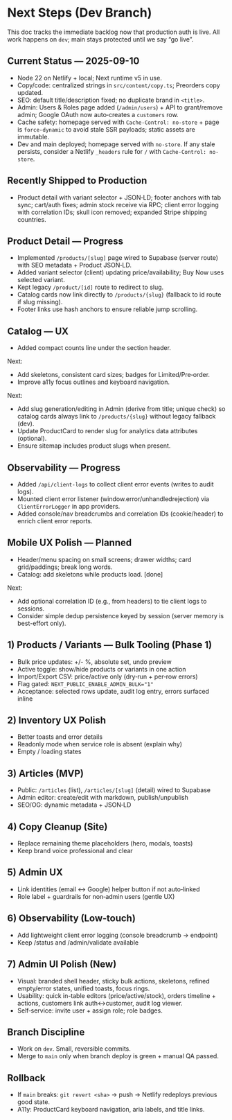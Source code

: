 # Next Steps (Dev Branch)

This doc tracks the immediate backlog now that production auth is live. All work happens on `dev`; main stays protected until we say “go live”.

## Current Status — 2025-09-10
- Node 22 on Netlify + local; Next runtime v5 in use.
- Copy/code: centralized strings in `src/content/copy.ts`; Preorders copy updated.
- SEO: default title/description fixed; no duplicate brand in `<title>`.
- Admin: Users & Roles page added (`/admin/users`) + API to grant/remove admin; Google OAuth now auto‑creates a `customers` row.
- Cache safety: homepage served with `Cache-Control: no-store` + page is `force-dynamic` to avoid stale SSR payloads; static assets are immutable.
- Dev and main deployed; homepage served with `no-store`. If any stale persists, consider a Netlify `_headers` rule for `/` with `Cache-Control: no-store`.

## Recently Shipped to Production
- Product detail with variant selector + JSON‑LD; footer anchors with tab sync; cart/auth fixes; admin stock receive via RPC; client error logging with correlation IDs; skull icon removed; expanded Stripe shipping countries.

## Product Detail — Progress
- Implemented `/products/[slug]` page wired to Supabase (server route) with SEO metadata + Product JSON‑LD.
- Added variant selector (client) updating price/availability; Buy Now uses selected variant.
- Kept legacy `/product/[id]` route to redirect to slug.
- Catalog cards now link directly to `/products/{slug}` (fallback to id route if slug missing).
- Footer links use hash anchors to ensure reliable jump scrolling.

## Catalog — UX
- Added compact counts line under the section header.

Next:
- Add skeletons, consistent card sizes; badges for Limited/Pre‑order.
- Improve a11y focus outlines and keyboard navigation.

Next:
- Add slug generation/editing in Admin (derive from title; unique check) so catalog cards always link to `/products/{slug}` without legacy fallback (dev).
- Update ProductCard to render slug for analytics data attributes (optional).
- Ensure sitemap includes product slugs when present.

## Observability — Progress
- Added `/api/client-logs` to collect client error events (writes to audit logs).
- Mounted client error listener (window.error/unhandledrejection) via `ClientErrorLogger` in app providers.
- Added console/nav breadcrumbs and correlation IDs (cookie/header) to enrich client error reports.

## Mobile UX Polish — Planned
- Header/menu spacing on small screens; drawer widths; card grid/paddings; break long words.
- Catalog: add skeletons while products load. [done]

Next:
- Add optional correlation ID (e.g., from headers) to tie client logs to sessions.
- Consider simple dedup persistence keyed by session (server memory is best-effort only).

## 1) Products / Variants — Bulk Tooling (Phase 1)
- Bulk price updates: +/- %, absolute set, undo preview
- Active toggle: show/hide products or variants in one action
- Import/Export CSV: price/active only (dry‑run + per‑row errors)
- Flag gated: `NEXT_PUBLIC_ENABLE_ADMIN_BULK="1"`
- Acceptance: selected rows update, audit log entry, errors surfaced inline

## 2) Inventory UX Polish
- Better toasts and error details
- Readonly mode when service role is absent (explain why)
- Empty / loading states

## 3) Articles (MVP)
- Public: `/articles` (list), `/articles/[slug]` (detail) wired to Supabase
- Admin editor: create/edit with markdown, publish/unpublish
- SEO/OG: dynamic metadata + JSON‑LD

## 4) Copy Cleanup (Site)
- Replace remaining theme placeholders (hero, modals, toasts)
- Keep brand voice professional and clear

## 5) Admin UX
- Link identities (email ↔ Google) helper button if not auto‑linked
- Role label + guardrails for non‑admin users (gentle UX)

## 6) Observability (Low‑touch)
- Add lightweight client error logging (console breadcrumb -> endpoint)
- Keep /status and /admin/validate available

## 7) Admin UI Polish (New)
- Visual: branded shell header, sticky bulk actions, skeletons, refined empty/error states, unified toasts, focus rings.
- Usability: quick in-table editors (price/active/stock), orders timeline + actions, customers link auth↔customer, audit log viewer.
- Self‑service: invite user + assign role; role badges.

## Branch Discipline
- Work on `dev`. Small, reversible commits.
- Merge to `main` only when branch deploy is green + manual QA passed.

## Rollback
- If `main` breaks: `git revert <sha>` → push → Netlify redeploys previous good state.
- A11y: ProductCard keyboard navigation, aria labels, and title links.
